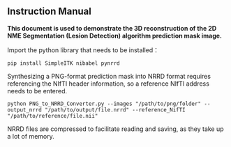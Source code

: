 ## Instruction Manual

**This document is used to demonstrate the 3D reconstruction of the 2D NME Segmentation (Lesion Detection) algorithm prediction mask image.**

Import the python library that needs to be installed：
```
pip install SimpleITK nibabel pynrrd
```

Synthesizing a PNG-format prediction mask into NRRD format requires referencing the NIfTI header information, so a reference NIfTI address needs to be entered.
```
python PNG_to_NRRD_Converter.py --images "/path/to/png/folder" --output_nrrd "/path/to/output/file.nrrd" --reference_NifTI "/path/to/reference/file.nii"
```

NRRD files are compressed to facilitate reading and saving, as they take up a lot of memory.

